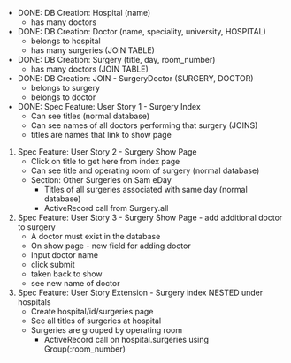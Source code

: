 - DONE: DB Creation: Hospital (name)
    - has many doctors
- DONE: DB Creation: Doctor (name, speciality, university, HOSPITAL)
    - belongs to hospital
    - has many surgeries (JOIN TABLE)
- DONE: DB Creation: Surgery (title, day, room_number)
    - has many doctors (JOIN TABLE)
- DONE: DB Creation: JOIN - SurgeryDoctor (SURGERY, DOCTOR)
    - belongs to surgery
    - belongs to doctor
- DONE: Spec Feature: User Story 1 - Surgery Index
    - Can see titles (normal database)
    - Can see names of all doctors performing that surgery (JOINS)
    - titles are names that link to show page
    
1. Spec Feature: User Story 2 - Surgery Show Page
    - Click on title to get here from index page
    - Can see title and operating room of surgery (normal database)
    - Section: Other Surgeries on Sam eDay
      - Titles of all surgeries associated with same day (normal database)
      - ActiveRecord call from Surgery.all
1. Spec Feature: User Story 3 - Surgery Show Page - add additional doctor to surgery
    - A doctor must exist in the database
    - On show page - new field for adding doctor
    - Input doctor name
    - click submit
    - taken back to show
    - see new name of doctor
1. Spec Feature: User Story Extension - Surgery index NESTED under hospitals
    <!-- - Create hospital index page -->
    <!-- - Create unique hospital show page -->
    - Create hospital/id/surgeries page
    - See all titles of surgeries at hospital
    - Surgeries are grouped by operating room
      - ActiveRecord call on hospital.surgeries using Group(:room_number)
